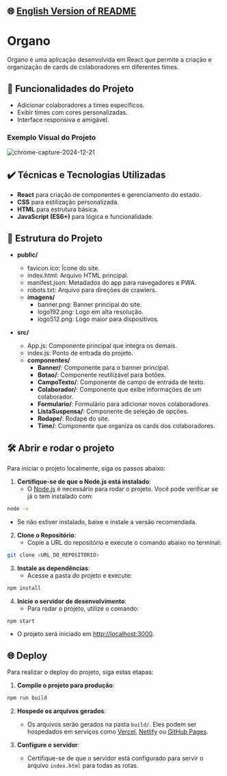 ## 🌐 [English Version of README](README_EN.md)

# Organo

Organo é uma aplicação desenvolvida em React que permite a criação e organização de cards de colaboradores em diferentes times.

## 🔨 Funcionalidades do Projeto

- Adicionar colaboradores a times específicos.
- Exibir times com cores personalizadas.
- Interface responsiva e amigável.

### Exemplo Visual do Projeto

![chrome-capture-2024-12-21](https://github.com/user-attachments/assets/91d47dad-689f-4278-a736-3252c64265ae)

## ✔️ Técnicas e Tecnologias Utilizadas

- **React** para criação de componentes e gerenciamento do estado.
- **CSS** para estilização personalizada.
- **HTML** para estrutura básica.
- **JavaScript (ES6+)** para lógica e funcionalidade.

## 📁 Estrutura do Projeto

- **public/**
    - favicon.ico: Ícone do site.
    - index.html: Arquivo HTML principal.
    - manifest.json: Metadados do app para navegadores e PWA.
    - robots.txt: Arquivo para direções de crawlers.
    - **imagens/**
        - banner.png: Banner principal do site.
        - logo192.png: Logo em alta resolução.
        - logo512.png: Logo maior para dispositivos.

- **src/**
    - App.js: Componente principal que integra os demais.
    - index.js: Ponto de entrada do projeto.
    - **componentes/**
        - **Banner/**: Componente para o banner principal.
        - **Botao/**: Componente reutilizável para botões.
        - **CampoTexto/**: Componente de campo de entrada de texto.
        - **Colaborador/**: Componente que exibe informações de um colaborador.
        - **Formulario/**: Formulário para adicionar novos colaboradores.
        - **ListaSuspensa/**: Componente de seleção de opções.
        - **Rodape/**: Rodapé do site.
        - **Time/**: Componente que organiza os cards dos colaboradores.

## 🛠️ Abrir e rodar o projeto

Para iniciar o projeto localmente, siga os passos abaixo:

1. **Certifique-se de que o Node.js está instalado**:
    - O [Node.js](https://nodejs.org/) é necessário para rodar o projeto. Você pode verificar se já o tem instalado com:

```bash
node -v
```

- Se não estiver instalado, baixe e instale a versão recomendada.

2. **Clone o Repositório**:
    - Copie a URL do repositório e execute o comando abaixo no terminal:

```bash
git clone <URL_DO_REPOSITORIO>
```

3. **Instale as dependências**:
    - Acesse a pasta do projeto e execute:

```bash
npm install
```

4. **Inicie o servidor de desenvolvimento**:
    - Para rodar o projeto, utilize o comando:

```bash
npm start
```

- O projeto será iniciado em [http://localhost:3000](http://localhost:3000).

## 🌐 Deploy

Para realizar o deploy do projeto, siga estas etapas:

1. **Compile o projeto para produção**:

```bash
npm run build
```

2. **Hospede os arquivos gerados**:
    - Os arquivos serão gerados na pasta `build/`. Eles podem ser hospedados em serviços como [Vercel](https://vercel.com/), [Netlify](https://www.netlify.com/) ou [GitHub Pages](https://pages.github.com/).

3. **Configure o servidor**:
    - Certifique-se de que o servidor está configurado para servir o arquivo `index.html` para todas as rotas.



